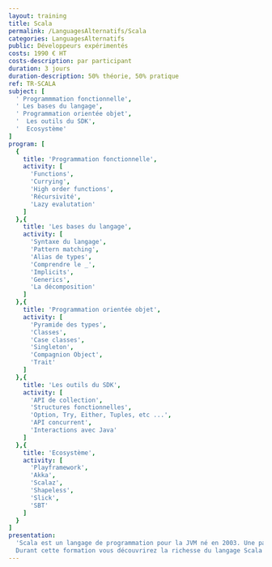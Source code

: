 ```yaml
---
layout: training
title: Scala
permalink: /LanguagesAlternatifs/Scala
categories: LanguagesAlternatifs
public: Développeurs expérimentés
costs: 1990 € HT
costs-description: par participant
duration: 3 jours
duration-description: 50% théorie, 50% pratique
ref: TR-SCALA
subject: [
  '￼Programmmation fonctionnelle',
  '￼Les bases du langage',
  '￼Programmation orientée objet',
  '￼￼Les outils du SDK',
  '￼￼Ecosystème'
]
program: [
  {
    title: 'Programmation fonctionnelle',
    activity: [
      'Functions',
      'Currying',
      'High order functions',
      'Récursivité',
      'Lazy evalutation'
    ]
  },{
    title: 'Les bases du langage',
    activity: [
      'Syntaxe du langage',
      'Pattern matching',
      'Alias de types',
      'Comprendre le _',
      'Implicits',
      'Generics',
      'La décomposition'
    ]
  },{
    title: 'Programmation orientée objet',
    activity: [
      'Pyramide des types',
      'Classes',
      'Case classes',
      'Singleton',
      'Compagnion Object',
      'Trait'
    ]
  },{
    title: 'Les outils du SDK',
    activity: [
      'API de collection',
      'Structures fonctionnelles',
      'Option, Try, Either, Tuples, etc ...',
      'API concurrent',
      'Interactions avec Java'
    ]
  },{
    title: 'Ecosystème',
    activity: [
      'Playframework',
      'Akka',
      'Scalaz',
      'Shapeless',
      'Slick',
      'SBT'
    ]
  }
]
presentation:
  'Scala est un langage de programmation pour la JVM né en 2003. Une particularité du langage est de proposer un mélange de plusieurs paradigmes de programmation, entre la programmation fonctionnelle et la programmation orientée objet.
  Durant cette formation vous découvrirez la richesse du langage Scala et apprendrez à maîtriser toute la puissance du langage à travers diverses mises en pratiques soutenues par des passages théoriques.'
---
```

